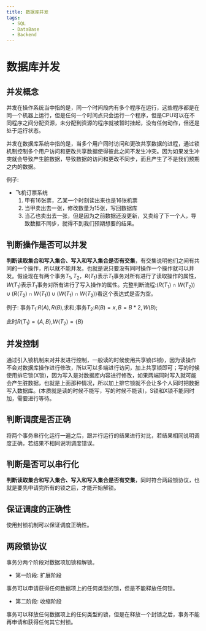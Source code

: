 ```yaml
---
title: 数据库并发
tags: 
  - SQL
  - DataBase
  - Backend
---
```


# 数据库并发

## 并发概念

并发在操作系统当中指的是，同一个时间段内有多个程序在运行，这些程序都是在同一个机器上运行，但是任何一个时间点只会运行一个程序，但是CPU可以在不同程序之间分配资源，未分配到资源的程序就被暂时挂起，没有任何动作，但还是处于运行状态。

并发在数据库系统中指的是，当多个用户同时访问和更改共享数据的进程，通过锁机制控制多个用户访问和更改共享数据使得彼此之间不发生冲突。因为如果发生冲突就会导致产生脏数据，导致数据的访问和更改不同步，而且产生了不是我们预期之内的数据。

例子:

- 飞机订票系统
  1. 甲有16张票，乙某一个时刻读出来也是16张机票
  2. 当甲卖出去一张，修改数量为15张，写回数据库
  3. 当乙也卖出去一张，但是因为之前数据还没更新，又卖给了下一个人，导致数据不同步，就得不到我们预期想要的结果。

## 判断操作是否可以并发

**判断读取集合和写入集合、写入和写入集合是否有交集**，有交集说明他们之间有共同的一个操作，所以就不能并发。也就是说只要没有同时操作一个操作就可以并发。假设现在有两个事务$T_1,T_2$，$R(T_1)$表示$T_1$事务对所有进行了读取操作的属性，$W(T_1)$表示$T_1$事务对所有进行了写入操作的属性。完整判断流程:$(R(T_1)\cap W(T_2))\cup(R(T_2)\cap W(T_1))\cup(W(T_1)\cap W(T_2))$看这个表达式是否为空。

例子:
事务$T_1$:$R(A),R(B)$,求和;事务$T_2$:$R(B)=x,B=B*2,W(B);$

此时$R(T_1)=\{A,B\}$,$W(T_2)=\{B\}$

## 并发控制

通过引入锁机制来对并发进行控制，一般读的时候使用共享锁(S锁)，因为读操作不会对数据库操作进行修改，所以可以多端进行访问，加上共享锁即可；写的时候使用排它锁(X锁)，因为写入是对数据库内容进行修改，如果两端同时写入就可能会产生脏数据，也就是上面那种情况，所以加上排它锁就不会让多个人同时把数据写入数据库。(本质就是读的时候不能写，写的时候不能读)，S锁和X锁不能同时加，需要进行等待。

## 判断调度是否正确

将两个事务串行化运行一遍之后，跟并行运行的结果进行对比，若结果相同说明调度正确，若结果不相同说明调度错误。

## 判断是否可以串行化

**判断读取集合和写入集合、写入和写入集合是否有交集**，同时符合两段锁协议，也就是要先申请完所有的锁之后，才能开始解锁。

## 保证调度的正确性

使用封锁机制可以保证调度正确性。

## 两段锁协议

事务分两个阶段对数据项加锁和解锁。

- 第一阶段: 扩展阶段

事务可以申请获得任何数据项上的任何类型的锁，但是不能释放任何锁。

- 第二阶段: 收缩阶段

事务可以释放任何数据项上的任何类型的锁，但是在释放一个封锁之后，事务不能再申请和获得任何其它封锁。